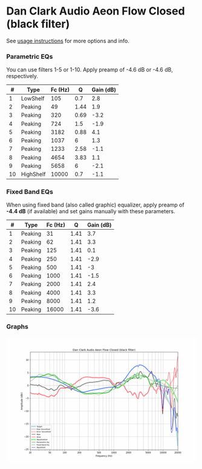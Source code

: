 # Dan Clark Audio Aeon Flow Closed (black filter)
See [usage instructions](https://github.com/jaakkopasanen/AutoEq#usage) for more options and info.

### Parametric EQs
You can use filters 1-5 or 1-10. Apply preamp of -4.6 dB or -4.6 dB, respectively.

|   # | Type      |   Fc (Hz) |    Q |   Gain (dB) |
|-----|-----------|-----------|------|-------------|
|   1 | LowShelf  |       105 | 0.7  |         2.8 |
|   2 | Peaking   |        49 | 1.44 |         1.9 |
|   3 | Peaking   |       320 | 0.69 |        -3.2 |
|   4 | Peaking   |       724 | 1.5  |        -1.9 |
|   5 | Peaking   |      3182 | 0.88 |         4.1 |
|   6 | Peaking   |      1037 | 6    |         1.3 |
|   7 | Peaking   |      1233 | 2.58 |        -1.1 |
|   8 | Peaking   |      4654 | 3.83 |         1.1 |
|   9 | Peaking   |      5658 | 6    |        -2.1 |
|  10 | HighShelf |     10000 | 0.7  |        -1.1 |

### Fixed Band EQs
When using fixed band (also called graphic) equalizer, apply preamp of **-4.4 dB** (if available) and set gains manually with these parameters.

|   # | Type    |   Fc (Hz) |    Q |   Gain (dB) |
|-----|---------|-----------|------|-------------|
|   1 | Peaking |        31 | 1.41 |         3.7 |
|   2 | Peaking |        62 | 1.41 |         3.3 |
|   3 | Peaking |       125 | 1.41 |         0.1 |
|   4 | Peaking |       250 | 1.41 |        -2.9 |
|   5 | Peaking |       500 | 1.41 |        -3   |
|   6 | Peaking |      1000 | 1.41 |        -1.5 |
|   7 | Peaking |      2000 | 1.41 |         2.4 |
|   8 | Peaking |      4000 | 1.41 |         3.3 |
|   9 | Peaking |      8000 | 1.41 |         1.2 |
|  10 | Peaking |     16000 | 1.41 |        -3.6 |

### Graphs
![](./Dan%20Clark%20Audio%20Aeon%20Flow%20Closed%20(black%20filter).png)
